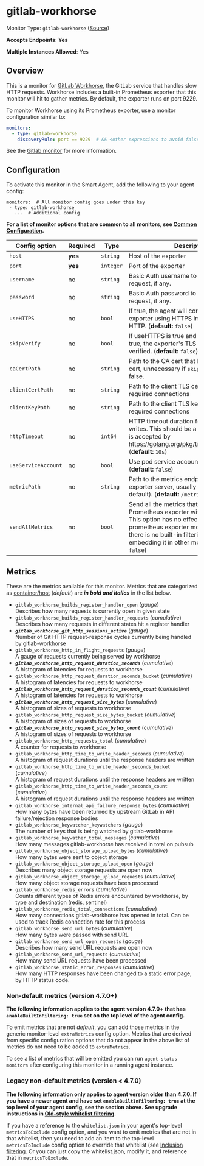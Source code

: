 <!--- GENERATED BY gomplate from scripts/docs/templates/monitor-page.md.tmpl --->

# gitlab-workhorse

Monitor Type: `gitlab-workhorse` ([Source](https://github.com/signalfx/signalfx-agent/tree/master/internal/monitors/gitlab))

**Accepts Endpoints**: **Yes**

**Multiple Instances Allowed**: Yes

## Overview

This is a monitor for [GitLab
Workhorse](https://gitlab.com/gitlab-org/gitlab-workhorse), the GitLab
service that handles slow HTTP requests.  Workhorse includes a built-in
Prometheus exporter that this monitor will hit to gather metrics.  By
default, the exporter runs on port 9229.

To monitor Workhorse using its Prometheus exporter, use a monitor configuration similar to:

```yaml
monitors:
  - type: gitlab-workhorse
    discoveryRule: port == 9229  # && <other expressions to avoid false-positives on port alone>
```

See the [Gitlab monitor](gitlab.md) for more information.


## Configuration

To activate this monitor in the Smart Agent, add the following to your
agent config:

```
monitors:  # All monitor config goes under this key
 - type: gitlab-workhorse
   ...  # Additional config
```

**For a list of monitor options that are common to all monitors, see [Common
Configuration](../monitor-config.md#common-configuration).**


| Config option | Required | Type | Description |
| --- | --- | --- | --- |
| `host` | **yes** | `string` | Host of the exporter |
| `port` | **yes** | `integer` | Port of the exporter |
| `username` | no | `string` | Basic Auth username to use on each request, if any. |
| `password` | no | `string` | Basic Auth password to use on each request, if any. |
| `useHTTPS` | no | `bool` | If true, the agent will connect to the exporter using HTTPS instead of plain HTTP. (**default:** `false`) |
| `skipVerify` | no | `bool` | If useHTTPS is true and this option is also true, the exporter's TLS cert will not be verified. (**default:** `false`) |
| `caCertPath` | no | `string` | Path to the CA cert that has signed the TLS cert, unnecessary if `skipVerify` is set to false. |
| `clientCertPath` | no | `string` | Path to the client TLS cert to use for TLS required connections |
| `clientKeyPath` | no | `string` | Path to the client TLS key to use for TLS required connections |
| `httpTimeout` | no | `int64` | HTTP timeout duration for both read and writes. This should be a duration string that is accepted by https://golang.org/pkg/time/#ParseDuration (**default:** `10s`) |
| `useServiceAccount` | no | `bool` | Use pod service account to authenticate. (**default:** `false`) |
| `metricPath` | no | `string` | Path to the metrics endpoint on the exporter server, usually `/metrics` (the default). (**default:** `/metrics`) |
| `sendAllMetrics` | no | `bool` | Send all the metrics that come out of the Prometheus exporter without any filtering.  This option has no effect when using the prometheus exporter monitor directly since there is no built-in filtering, only when embedding it in other monitors. (**default:** `false`) |


## Metrics

These are the metrics available for this monitor.
Metrics that are categorized as
[container/host](https://docs.signalfx.com/en/latest/admin-guide/usage.html#about-custom-bundled-and-high-resolution-metrics)
(*default*) are ***in bold and italics*** in the list below.


 - `gitlab_workhorse_builds_register_handler_open` (*gauge*)<br>    Describes how many requests is currently open in given state
 - `gitlab_workhorse_builds_register_handler_requests` (*cumulative*)<br>    Describes how many requests in different states hit a register handler
 - ***`gitlab_workhorse_git_http_sessions_active`*** (*gauge*)<br>    Number of Git HTTP request-response cycles currently being handled by gitlab-workhorse
 - `gitlab_workhorse_http_in_flight_requests` (*gauge*)<br>    A gauge of requests currently being served by workhorse
 - ***`gitlab_workhorse_http_request_duration_seconds`*** (*cumulative*)<br>    A histogram of latencies for requests to workhorse
 - `gitlab_workhorse_http_request_duration_seconds_bucket` (*cumulative*)<br>    A histogram of latencies for requests to workhorse
 - ***`gitlab_workhorse_http_request_duration_seconds_count`*** (*cumulative*)<br>    A histogram of latencies for requests to workhorse
 - ***`gitlab_workhorse_http_request_size_bytes`*** (*cumulative*)<br>    A histogram of sizes of requests to workhorse
 - `gitlab_workhorse_http_request_size_bytes_bucket` (*cumulative*)<br>    A histogram of sizes of requests to workhorse
 - ***`gitlab_workhorse_http_request_size_bytes_count`*** (*cumulative*)<br>    A histogram of sizes of requests to workhorse
 - `gitlab_workhorse_http_requests_total` (*cumulative*)<br>    A counter for requests to workhorse
 - `gitlab_workhorse_http_time_to_write_header_seconds` (*cumulative*)<br>    A histogram of request durations until the response headers are written
 - `gitlab_workhorse_http_time_to_write_header_seconds_bucket` (*cumulative*)<br>    A histogram of request durations until the response headers are written
 - `gitlab_workhorse_http_time_to_write_header_seconds_count` (*cumulative*)<br>    A histogram of request durations until the response headers are written
 - `gitlab_workhorse_internal_api_failure_response_bytes` (*cumulative*)<br>    How many bytes have been returned by upstream GitLab in API failure/rejection response bodies
 - `gitlab_workhorse_keywatcher_keywatchers` (*gauge*)<br>    The number of keys that is being watched by gitlab-workhorse
 - `gitlab_workhorse_keywather_total_messages` (*cumulative*)<br>    How many messages gitlab-workhorse has received in total on pubsub
 - `gitlab_workhorse_object_storage_upload_bytes` (*cumulative*)<br>    How many bytes were sent to object storage
 - `gitlab_workhorse_object_storage_upload_open` (*gauge*)<br>    Describes many object storage requests are open now
 - `gitlab_workhorse_object_storage_upload_requests` (*cumulative*)<br>    How many object storage requests have been processed
 - `gitlab_workhorse_redis_errors` (*cumulative*)<br>    Counts different types of Redis errors encountered by workhorse, by type and destination (redis, sentinel)
 - `gitlab_workhorse_redis_total_connections` (*cumulative*)<br>    How many connections gitlab-workhorse has opened in total. Can be used to track Redis connection rate for this process
 - `gitlab_workhorse_send_url_bytes` (*cumulative*)<br>    How many bytes were passed with send URL
 - `gitlab_workhorse_send_url_open_requests` (*gauge*)<br>    Describes how many send URL requests are open now
 - `gitlab_workhorse_send_url_requests` (*cumulative*)<br>    How many send URL requests have been processed
 - `gitlab_workhorse_static_error_responses` (*cumulative*)<br>    How many HTTP responses have been changed to a static error page, by HTTP status code.

### Non-default metrics (version 4.7.0+)

**The following information applies to the agent version 4.7.0+ that has
`enableBuiltInFiltering: true` set on the top level of the agent config.**

To emit metrics that are not _default_, you can add those metrics in the
generic monitor-level `extraMetrics` config option.  Metrics that are derived
from specific configuration options that do not appear in the above list of
metrics do not need to be added to `extraMetrics`.

To see a list of metrics that will be emitted you can run `agent-status
monitors` after configuring this monitor in a running agent instance.

### Legacy non-default metrics (version < 4.7.0)

**The following information only applies to agent version older than 4.7.0. If
you have a newer agent and have set `enableBuiltInFiltering: true` at the top
level of your agent config, see the section above. See upgrade instructions in
[Old-style whitelist filtering](../legacy-filtering.md#old-style-whitelist-filtering).**

If you have a reference to the `whitelist.json` in your agent's top-level
`metricsToExclude` config option, and you want to emit metrics that are not in
that whitelist, then you need to add an item to the top-level
`metricsToInclude` config option to override that whitelist (see [Inclusion
filtering](../legacy-filtering.md#inclusion-filtering).  Or you can just
copy the whitelist.json, modify it, and reference that in `metricsToExclude`.



